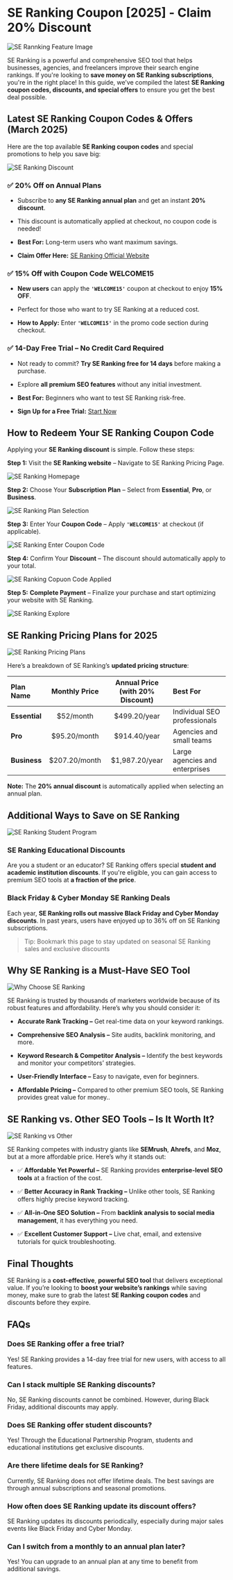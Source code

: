 # SE Ranking Coupon [2025] - Claim 20% Discount

![SE Rannking Feature Image](https://github.com/SEO-Deals/SE-Ranking-Coupon/blob/main/Img/1%20-%20SERanking%20Feature%20Image.png)

SE Ranking is a powerful and comprehensive SEO tool that helps businesses, agencies, and freelancers improve their search engine rankings. If you're looking to **save money on SE Ranking subscriptions**, you're in the right place! In this guide, we’ve compiled the latest **SE Ranking coupon codes, discounts, and special offers** to ensure you get the best deal possible.

## Latest SE Ranking Coupon Codes & Offers (March 2025)

Here are the top available **SE Ranking coupon codes** and special promotions to help you save big:

![SE Ranking Discount](https://github.com/SEO-Deals/SE-Ranking-Coupon/blob/main/Img/2%20-%20SERanking%20Discount.png)

### ✅ 20% Off on Annual Plans

*   Subscribe to **any SE Ranking annual plan** and get an instant **20% discount**.
    
*   This discount is automatically applied at checkout, no coupon code is needed!
    
*   **Best For:** Long-term users who want maximum savings.
    
*   **Claim Offer Here:** [SE Ranking Official Website](https://seranking.com)
    

### ✅ 15% Off with Coupon Code WELCOME15

*   **New users** can apply the **`'WELCOME15'`** coupon at checkout to enjoy **15% OFF**.
    
*   Perfect for those who want to try SE Ranking at a reduced cost.
    
*   **How to Apply:** Enter **`'WELCOME15'`** in the promo code section during checkout.
    

### ✅ 14-Day Free Trial – No Credit Card Required

*   Not ready to commit? **Try SE Ranking free for 14 days** before making a purchase.
    
*   Explore **all premium SEO features** without any initial investment.
    
*   **Best For:** Beginners who want to test SE Ranking risk-free.
    
*   **Sign Up for a Free Trial:** [Start Now](https://seranking.com)
    

## How to Redeem Your SE Ranking Coupon Code

Applying your **SE Ranking discount** is simple. Follow these steps:

**Step 1:** Visit the **SE Ranking website** – Navigate to SE Ranking Pricing Page.

![SE Ranking Homepage](https://github.com/SEO-Deals/SE-Ranking-Coupon/blob/main/Img/3%20-%20SERanking%20Homepage.png)

**Step 2:** Choose Your **Subscription Plan** – Select from **Essential**, **Pro**, or **Business**.

![SE Ranking Plan Selection](https://github.com/SEO-Deals/SE-Ranking-Coupon/blob/main/Img/4%20-%20SERanking%20Plan%20Selection.png)

**Step 3:** Enter Your **Coupon Code** – Apply **`'WELCOME15'`** at checkout (if applicable).

![SE Ranking Enter Coupon Code](https://github.com/SEO-Deals/SE-Ranking-Coupon/blob/main/Img/5%20-%20SERanking%20Enter%20Coupon%20Code.png)

**Step 4:** Confirm Your **Discount** – The discount should automatically apply to your total.

![SE Ranking Copuon Code Applied](https://github.com/SEO-Deals/SE-Ranking-Coupon/blob/main/Img/6%20-%20SERanking%20Coupon%20Applied.png)

**Step 5:** **Complete Payment** – Finalize your purchase and start optimizing your website with SE Ranking.

![SE Ranking Explore](https://github.com/SEO-Deals/SE-Ranking-Coupon/blob/main/Img/7%20-%20SERanking%20explore.png)

## SE Ranking Pricing Plans for 2025

![SE Ranking Pricing Plans](https://github.com/SEO-Deals/SE-Ranking-Coupon/blob/main/Img/8%20-%20SERanking%20Pricing%20Plans.png)

Here’s a breakdown of SE Ranking’s **updated pricing structure**:

| Plan Name | Monthly Price | Annual Price (with 20% Discount) | Best For |
| :--- | :---: | :---: | :--- |
| **Essential** | $52/month | $499.20/year | Individual SEO professionals |
| **Pro** | $95.20/month | $914.40/year | Agencies and small teams |
| **Business** | $207.20/month | $1,987.20/year | Large agencies and enterprises |

**Note:** The **20% annual discount** is automatically applied when selecting an annual plan.

## Additional Ways to Save on SE Ranking

![SE Ranking Student Program](https://github.com/SEO-Deals/SE-Ranking-Coupon/blob/main/Img/9%20-%20SERanking%20Student%20Program.png)

### SE Ranking Educational Discounts

Are you a student or an educator? SE Ranking offers special **student and academic institution discounts**. If you're eligible, you can gain access to premium SEO tools at **a fraction of the price**.

### Black Friday & Cyber Monday SE Ranking Deals

Each year, **SE Ranking rolls out massive Black Friday and Cyber Monday discounts**. In past years, users have enjoyed up to 36% off on SE Ranking subscriptions.

> Tip: Bookmark this page to stay updated on seasonal SE Ranking sales and exclusive discounts

## Why SE Ranking is a Must-Have SEO Tool

![Why Choose SE Ranking](https://github.com/SEO-Deals/SE-Ranking-Coupon/blob/main/Img/10%20-%20Why%20choose%20SERanking.png)

SE Ranking is trusted by thousands of marketers worldwide because of its robust features and affordability. Here’s why you should consider it:

*   **Accurate Rank Tracking –** Get real-time data on your keyword rankings.
    
*   **Comprehensive SEO Analysis –** Site audits, backlink monitoring, and more.
    
*   **Keyword Research & Competitor Analysis –** Identify the best keywords and monitor your competitors’ strategies.
    
*   **User-Friendly Interface –** Easy to navigate, even for beginners.
    
*   **Affordable Pricing –** Compared to other premium SEO tools, SE Ranking provides great value for money..
    

## SE Ranking vs. Other SEO Tools – Is It Worth It?

![SE Ranking vs Other](https://github.com/SEO-Deals/SE-Ranking-Coupon/blob/main/Img/11%20-%20SERanking%20vs%20other.png)

SE Ranking competes with industry giants like **SEMrush**, **Ahrefs**, and **Moz**, but at a more affordable price. Here’s why it stands out:

*   ✅ **Affordable Yet Powerful –** SE Ranking provides **enterprise-level SEO tools** at a fraction of the cost.
    
*   ✅ **Better Accuracy in Rank Tracking –** Unlike other tools, SE Ranking offers highly precise keyword tracking.
    
*   ✅ **All-in-One SEO Solution –** From **backlink analysis to social media management**, it has everything you need.
    
*   ✅ **Excellent Customer Support –** Live chat, email, and extensive tutorials for quick troubleshooting.
    

## Final Thoughts

SE Ranking is a **cost-effective**, **powerful SEO tool** that delivers exceptional value. If you’re looking to **boost your website’s rankings** while saving money, make sure to grab the latest **SE Ranking coupon codes** and discounts before they expire. 

## FAQs

### Does SE Ranking offer a free trial?

Yes! SE Ranking provides a 14-day free trial for new users, with access to all features.

### Can I stack multiple SE Ranking discounts?

No, SE Ranking discounts cannot be combined. However, during Black Friday, additional discounts may apply.

### Does SE Ranking offer student discounts?

Yes! Through the Educational Partnership Program, students and educational institutions get exclusive discounts.

### Are there lifetime deals for SE Ranking?

Currently, SE Ranking does not offer lifetime deals. The best savings are through annual subscriptions and seasonal promotions.

### How often does SE Ranking update its discount offers?

SE Ranking updates its discounts periodically, especially during major sales events like Black Friday and Cyber Monday.

### Can I switch from a monthly to an annual plan later?

Yes! You can upgrade to an annual plan at any time to benefit from additional savings.
